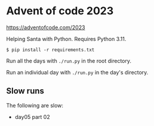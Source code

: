 # Advent of code 2023

<https://adventofcode.com/2023>

Helping Santa with Python. Requires Python 3.11.

```shell
$ pip install -r requirements.txt
```

Run all the days with `./run.py` in the root directory.

Run an individual day with `./run.py` in the day's directory.

## Slow runs

The following are slow:

- day05 part 02
